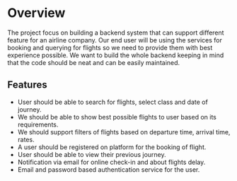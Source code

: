 # Overview
The project focus on building a backend system that can support different feature for an airline company. Our end user will be using the services for booking and querying for flights so we need to provide them with best experience possible. We want to build the whole backend keeping in mind that the code should be neat and can be easily maintained.

## Features
* User should be able to search for flights, select class and date of journey.
* We should be able to show best possible flights to user based on its requirements.
* We should support filters of flights based on departure time, arrival time, rates.
* A user should be registered on platform for the booking of flight.
* User should be able to view their previous journey.
* Notification via email for online check-in and about flights delay.
* Email and password based authentication service for the user.
